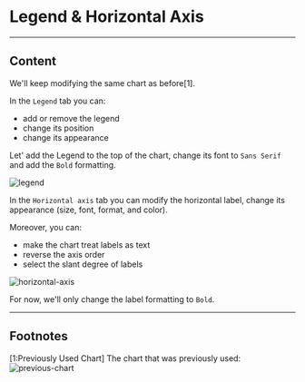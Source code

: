 ﻿---
author: Stefan-Stojanovic

type: normal

category: how to

---

# Legend & Horizontal Axis

---
## Content

We'll keep modifying the same chart as before[1].

In the `Legend` tab you can:
- add or remove the legend
- change its position
- change its appearance

Let' add the Legend to the top of the chart, change its font to `Sans Serif` and add the `Bold` formatting.

![legend](https://img.enkipro.com/3af131f04ab23f8f0048ca597358558b.png)

In the `Horizontal axis` tab you can modify the horizontal label, change its appearance (size, font, format, and color).

Moreover, you can:
- make the chart treat labels as text
- reverse the axis order
- select the slant degree of labels

![horizontal-axis](https://img.enkipro.com/32939d1aa850f37458c5528f599e72fe.png)

For now, we'll only change the label formatting to `Bold`.

---
## Footnotes

[1:Previously Used Chart]
The chart that was previously used:
![previous-chart](https://img.enkipro.com/227c843860c60bb62288a9546c1d067b.png)
